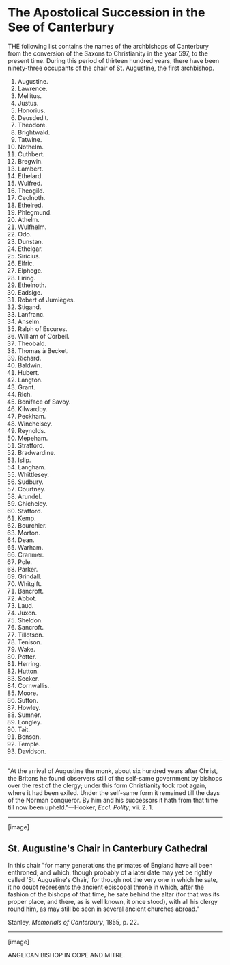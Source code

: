# The Apostolical Succession in the See of Canterbury

THE following list contains the names of the archbishops of Canterbury from the conversion of the Saxons to Christianity in the year 597, to the present time. During this period of thirteen hundred years, there have been ninety-three occupants of the chair of St. Augustine, the first archbishop.

1. Augustine.
2. Lawrence.
3. Mellitus.
4. Justus.
5. Honorius.
6. Deusdedit.
7. Theodore.
8. Brightwald.
9. Tatwine.
10. Nothelm.
11. Cuthbert.
12. Bregwin.
13. Lambert.
14. Ethelard.
15. Wulfred.
16. Theogild.
17. Ceolnoth.
18. Ethelred.
19. Phlegmund.
20. Athelm.
21. Wulfhelm.
22. Odo.
23. Dunstan.
24. Ethelgar.
25. Siricius.
26. Elfric.
27. Elphege.
28. Liring.
29. Ethelnoth.
30. Eadsige.
31. Robert of Jumièges.
32. Stigand.
33. Lanfranc.
34. Anselm.
35. Ralph of Escures.
36. William of Corbeil.
37. Theobald.
38. Thomas à Becket.
39. Richard.
40. Baldwin.
41. Hubert.
42. Langton.
43. Grant.
44. Rich.
45. Boniface of Savoy.
46. Kilwardby.
47. Peckham.
48. Winchelsey.
49. Reynolds.
50. Mepeham.
51. Stratford.
52. Bradwardine.
53. Islip.
54. Langham.
55. Whittlesey.
56. Sudbury.
57. Courtney.
58. Arundel.
59. Chicheley.
60. Stafford.
61. Kemp.
62. Bourchier.
63. Morton.
64. Dean.
65. Warham.
66. Cranmer.
67. Pole.
68. Parker.
69. Grindall.
70. Whitgift.
71. Bancroft.
72. Abbot.
73. Laud.
74. Juxon.
75. Sheldon.
76. Sancroft.
77. Tillotson.
78. Tenison.
79. Wake.
80. Potter.
81. Herring.
82. Hutton.
83. Secker.
84. Cornwallis.
85. Moore.
86. Sutton.
87. Howley.
88. Sumner.
89. Longley.
90. Tait.
91. Benson.
92. Temple.
93. Davidson.

---

"At the arrival of Augustine the monk, about six hundred years after Christ, the Britons he found observers still of the self-same government by bishops over the rest of the clergy; under this form Christianity took root again, where it had been exiled. Under the self-same form it remained till the days of the Norman conqueror. By him and his successors it hath from that time till now been upheld."—Hooker, *Eccl. Polity*, vii. 2. 1.

---

[image]

## St. Augustine's Chair in Canterbury Cathedral

In this chair "for many generations the primates of England have all been enthroned; and which, though probably of a later date may yet be rightly called 'St. Augustine's Chair,' for though not the very one in which he sate, it no doubt represents the ancient episcopal throne in which, after the fashion of the bishops of that time, he sate behind the altar (for that was its proper place, and there, as is well known, it once stood), with all his clergy round him, as may still be seen in several ancient churches abroad."

Stanley, *Memorials of Canterbury*, 1855, p. 22.

---

[image]

ANGLICAN BISHOP IN COPE AND MITRE.
